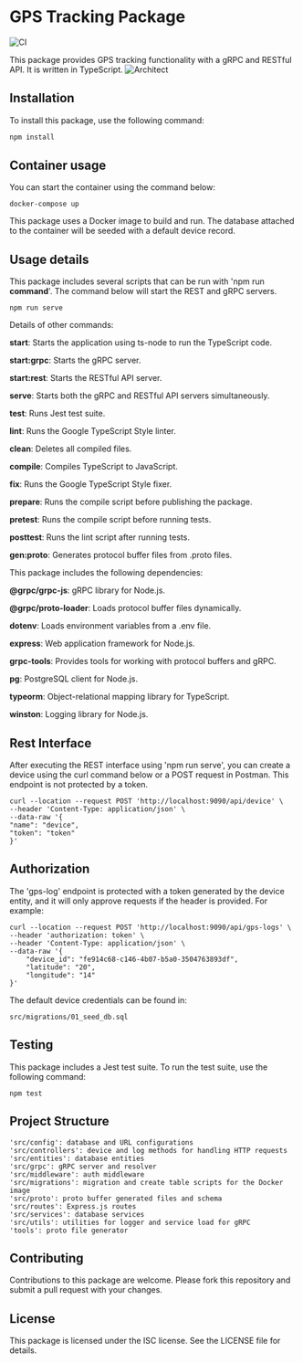 
# GPS Tracking Package
![CI](https://github.com/khaninejad/gps-tracking/actions/workflows/ci.yml/badge.svg)

This package provides GPS tracking functionality with a gRPC and RESTful API. It is written in TypeScript.
![Architect](https://user-images.githubusercontent.com/4404500/221377629-e570ac49-7bf7-40d8-aa98-7270cf305b13.png)

## Installation

To install this package, use the following command:


```bash
npm install
```

## Container usage
You can start the container using the command below:

    docker-compose up

This package uses a Docker image to build and run. The database attached to the container will be seeded with a default device record.

## Usage details

This package includes several scripts that can be run with 'npm run **command**'. The command below will start the REST and gRPC servers.

    npm run serve

Details of other commands:

**start**: Starts the application using ts-node to run the TypeScript code.

**start:grpc**: Starts the gRPC server.

**start:rest**: Starts the RESTful API server.

**serve**: Starts both the gRPC and RESTful API servers simultaneously.

**test**: Runs Jest test suite.

**lint**: Runs the Google TypeScript Style linter.

**clean**: Deletes all compiled files.

**compile**: Compiles TypeScript to JavaScript.

**fix**: Runs the Google TypeScript Style fixer.

**prepare**: Runs the compile script before publishing the package.

**pretest**: Runs the compile script before running tests.

**posttest**: Runs the lint script after running tests.

**gen:proto**: Generates protocol buffer files from .proto files.



This package includes the following dependencies:


**@grpc/grpc-js**: gRPC library for Node.js.

**@grpc/proto-loader**: Loads protocol buffer files dynamically.

**dotenv**: Loads environment variables from a .env file.

**express**: Web application framework for Node.js.

**grpc-tools**: Provides tools for working with protocol buffers and gRPC.

**pg**: PostgreSQL client for Node.js.

**typeorm**: Object-relational mapping library for TypeScript.

**winston**: Logging library for Node.js.

## Rest Interface

After executing the REST interface using 'npm run serve', you can create a device using the curl command below or a POST request in Postman. This endpoint is not protected by a token.

    curl --location --request POST 'http://localhost:9090/api/device' \
    --header 'Content-Type: application/json' \
    --data-raw '{
    "name": "device",
    "token": "token"
    }'

## Authorization
The 'gps-log' endpoint is protected with a token generated by the device entity, and it will only approve requests if the header is provided. For example:

    curl --location --request POST 'http://localhost:9090/api/gps-logs' \
    --header 'authorization: token' \
    --header 'Content-Type: application/json' \
    --data-raw '{
        "device_id": "fe914c68-c146-4b07-b5a0-3504763893df",
        "latitude": "20",
        "longitude": "14"
    }'

The default device credentials can be found in:

    src/migrations/01_seed_db.sql

## Testing

This package includes a Jest test suite. To run the test suite, use the following command:

    npm test

## Project Structure

    'src/config': database and URL configurations
    'src/controllers': device and log methods for handling HTTP requests
    'src/entities': database entities
    'src/grpc': gRPC server and resolver
    'src/middleware': auth middleware
    'src/migrations': migration and create table scripts for the Docker image
    'src/proto': proto buffer generated files and schema
    'src/routes': Express.js routes
    'src/services': database services
    'src/utils': utilities for logger and service load for gRPC
    'tools': proto file generator

## Contributing

Contributions to this package are welcome. Please fork this repository and submit a pull request with your changes.

## License

This package is licensed under the ISC license. See the LICENSE file for details.
